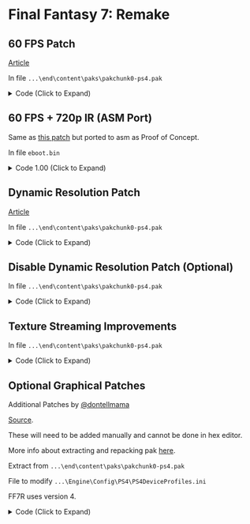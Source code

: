 # Final Fantasy 7: Remake

## 60 FPS Patch

[Article](https://illusion0001.github.io/patches/2021/05/20/ff7r-end-60fps/)

In file `...\end\content\paks\pakchunk0-ps4.pak`

<details>
<summary>Code (Click to Expand)</summary>

```ini
; This file must be edited in hex editor,
; normal text editors will add more bytes
; and may cause game crashes.

; For end users:
; There are multiple instances of the following lines,
; be sure to change all occurences.
; When replacing, only search for cvars
; i.e search for: rhi.SyncInterval=2
; Do not search for comments as they don't exist!

; Framerate limit, applies to all console modes.

; Find:
rhi.SyncInterval=2 ; 30hz

; Replace:
rhi.SyncInterval=1 ; 60hz

; end of framerate limit
```

</details>

## 60 FPS + 720p IR (ASM Port)

Same as [this patch](#60-fps-patch) but ported to asm as Proof of Concept.

In file `eboot.bin`

<details>
<summary>Code 1.00 (Click to Expand)</summary>

```
8B 1C 8B C5 EB 2A C3

67 67 E8 C8 AD E3 01

C5 FA 10 40 04 C5 F2 2A 0D 6F 47 3A 04

E8 24 7E 5D 01 C5 F2 2A 0D 6F 47 3A 04

55 48 89 E5 41 57 41 56 41 55 41 54 53 48 81 EC E8 01 00 00 48 8B 1D E5 5F 6F 02 48 8B 03 48 89 45 D0 48 8B 7A 50 48 85 FF 75 22

C3 C6 04 8B 01 8B 1C 8B C5 EB 2A C3 C3 C7 40 04 81 55 85 42 C5 FA 10 40 04 C3 02 48 8B 03 48 89 45 D0 48 8B 7A 50 48 85 FF 75 22
```

</details>

## Dynamic Resolution Patch

[Article](https://illusion0001.github.io/patches/2021/05/20/ff7r-end-60fps/)

In file `...\end\content\paks\pakchunk0-ps4.pak`

<details>
<summary>Code (Click to Expand)</summary>

```ini
; This file must be edited in hex editor,
; normal text editors will add more bytes
; and may cause game crashes.

; For end users:
; There are multiple instances of the following lines,
; be sure to change all occurences.
; When replacing, only search for cvars
; i.e search for: rhi.SyncInterval=2
; Do not search for comments as they don't exist!
; You may adjust parameters to your liking or use the ones provided below.

; Dynamic Resolution Scale Change

; Base Console

; Res scale for Base Console
; Under [PS4 DeviceProfile] ; base res
; Find:
r.DynamicRes.MinScreenPercentage=83.3333333 ; 83% of target ir
r.DynamicRes.MaxScreenPercentage=100 ; 100% of target ir

; Res scale for Base Console
; Under [PS4 DeviceProfile] ; base res
; Replace:
r.DynamicRes.MinScreenPercentage=50.0000000 ; 50% of target ir (540p for base)
r.DynamicRes.MaxScreenPercentage=67 ; 67% of target ir (roughly ~720p for base, use 66.6666667 directly in ini with UE4 patch method for higher accuracy)

; Pro Console 4K/Supersampling mode
; Supersampling must be enabled in the
; Console system menu for users with 1080p displays.

; Res scale for Pro Console 4K mode
; Under [PS4_Neo_4k DeviceProfile] ; 4k Pro res
; Find:
r.ScreenPercentage=75 ; 1620p
r.DynamicRes.MinScreenPercentage=74.0740741 ; lowest is 1200p
r.DynamicRes.MaxScreenPercentage=100 ; highest is 1620p

; Res scale for Pro Console 4K mode (900p60)
; min 720p max ~900p
; Under [PS4_Neo_4k DeviceProfile] ; 4k Pro res
; Replace:
r.ScreenPercentage=50 ; 1080p
r.DynamicRes.MinScreenPercentage=66.6666667 ; 720p
r.DynamicRes.MaxScreenPercentage=83 ; 900p (use 83.3333333 directly in ini with UE4 patch method for higher accuracy)

; Res scale for Pro Console 4K mode (1080p60)
; min 900p max 1080p
; Under [PS4_Neo_4k DeviceProfile] ; 4k Pro res
; Replace:
r.ScreenPercentage=50 ; 1080p
r.DynamicRes.MinScreenPercentage=83.3333333 ; lowest is 900p, same targets as base, just hits higher res more often
r.DynamicRes.MaxScreenPercentage=100 ; highest is 1080p

; end of DynamicRes

; Below are for reference only/.

; [PS4 DeviceProfile] ; What Base PS4 uses.
r.DynamicRes.MinScreenPercentage=83.3333333 ; lowest is 900p
r.DynamicRes.MaxScreenPercentage=100 ; highest is 1080p

; [PS4_Neo_4k DeviceProfile] ; What PS4 Pro uses.
r.ScreenPercentage=75 ; always 2880x1620 by default
r.DynamicRes.MinScreenPercentage=74.0740741 ; lowest is 1200p
r.DynamicRes.MaxScreenPercentage=100 ; highest is 1620p
```

</details>

## Disable Dynamic Resolution Patch (Optional)

In file `...\end\content\paks\pakchunk0-ps4.pak`

<details>
<summary>Code (Click to Expand)</summary>

```ini
; This file must be edited in hex editor,
; normal text editors will add more bytes
; and may cause game crashes.

; Brief Description: Dynamic Resolution adjusts the primary screen percentage according to the previous frames' GPU workload.

; https://docs.unrealengine.com/en-US/RenderingAndGraphics/DynamicResolution/index.html

; This is optional for users who want static resolution. 
; This ignores the following:
; DynamicRes.MinScreenPercentage
; DynamicRes.MaxScreenPercentage
; May significantly impact performance
; Use with caution.

; Find
r.DynamicRes.OperationMode=2

; Replace
r.DynamicRes.OperationMode=0

; Cvar Description:
; 0 = Disabled
; 1 = Enabled based on the setting used in GameUserSettings.
; 2 = Enabled regardless of the setting used by GameUserSettings. (Default)
```

</details>

## Texture Streaming Improvements

In file `...\end\content\paks\pakchunk0-ps4.pak`

<details>
<summary>Code (Click to Expand)</summary>

```ini
; https://github.com/illusion0001/illusion0001.github.io/commit/6d72ffa2a1fe389a3d614eb6756bea80b51439a4#commitcomment-51227749
; https://github.com/dontellmama

; Find:
; Under [PS4_Neo_4k DeviceProfile]
 r.Streaming.PoolSize=1350
; Under [PS4 DeviceProfile]
 r.Streaming.PoolSize=1300

; Replace:

r.Streaming.PoolSize=2400 ; 2600 will crash(CE-34787), 2000-2400 fine

; Find:

r.Streaming.MaxTempMemoryAllowed=35

; Replace:

r.Streaming.MaxTempMemoryAllowed=40

; Find:

MemoryMargin=5

; Replace:

MemoryMargin=10
```

</details>

## Optional Graphical Patches

Additional Patches by [@dontellmama](https://github.com/dontellmama)

[Source](https://github.com/dontellmama/Improve-Final-Fantasy-VII-Remake/blob/d9ac423934da27aff97aa512df47906016b8c3d3/README.md).

These will need to be added manually and cannot be done in hex editor.

More info about extracting and repacking pak [here](https://web.archive.org/web/20210424045205/https://gbatemp.net/threads/how-to-unpack-and-repack-unreal-engine-4-files.531784/).

Extract from `...\end\content\paks\pakchunk0-ps4.pak`

File to modify `...\Engine\Config\PS4\PS4DeviceProfiles.ini`

FF7R uses version 4.

<!-- <details>
<summary>Code (Click to Expand)</summary>

```ini
; Add in file ...\Engine\Config\PS4\PS4DeviceProfiles.ini
; use sg. prefix for presets or manual adjust, see BaseScalability.ini
; for more info.
+CVars=sg.AntiAliasingQuality=0 ; Hair and other Alpha to Coverage will flicker!
                                ; Do not use.
+CVars=sg.EffectsQuality=0      ; lower fx level
+CVars=sg.ViewDistanceQuality=0 ; pop in, improve performance slightly in cpu limited scene
+CVars=sg.PostProcessQuality=0  ; disable most post fx
```

</details> -->

<details>
<summary>Code (Click to Expand)</summary>

```ini
; all tested

[TextureStreaming]
r.Streaming.PoolSize=2000 ; Streaming Pool Size too large(for example, 2600) will crash. Cause PS4 total RAM too small, RAM and VRAM share 8G (approximately 5G available for games)
r.Streaming.MaxTempMemoryAllowed=40
MemoryMargin=10

; Add in file ...\Engine\Config\PS4\PS4DeviceProfiles.ini

+CVars=r.Streaming.MipBias=0
+CVars=r.MaxAnisotropy=16 ; AF 16X
+CVars=r.Streaming.PoolSize=2000
+CVars=r.Streaming.MaxEffectiveScreenSize=0

+CVars=r.PostProcessAAQuality=3 ; default value 4 TAA too blur, value 3 balance more than other

+CVars=r.MotionBlurQuality=0 ; disable Motion Blur
+CVars=r.AmbientOcclusionMipLevelFactor=0.4 ; improve AO.
+CVars=r.AmbientOcclusionMaxQuality=100 ; improve AO
+CVars=r.AmbientOcclusionLevels=-1 ; improve AO
+CVars=r.AmbientOcclusionRadiusScale=1.0 ; improve AO
+CVars=r.DepthOfFieldQuality=2 ; DOF so far so good
+CVars=r.SceneColorFringeQuality=0 ; remove blur
+CVars=r.Tonemapper.GrainQuantization=0 ; remove grain
+CVars=r.Tonemapper.Quality=0 ; remove grain

+CVars=r.DetailMode=2 ; improve detail
+CVars=r.MaterialQualityLevel=1 ; improve material
```

</details>
